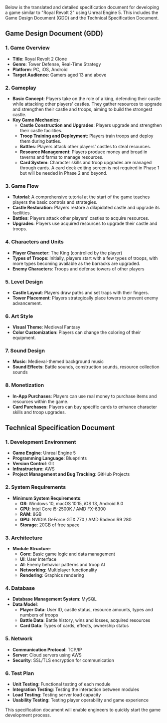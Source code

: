 Below is the translated and detailed specification document for developing a game similar to "Royal Revolt 2" using Unreal Engine 5. This includes the Game Design Document (GDD) and the Technical Specification Document.

## Game Design Document (GDD)

### 1. Game Overview
- **Title**: Royal Revolt 2 Clone
- **Genre**: Tower Defense, Real-Time Strategy
- **Platform**: PC, iOS, Android
- **Target Audience**: Gamers aged 13 and above

### 2. Gameplay
- **Basic Concept**: Players take on the role of a king, defending their castle while attacking other players' castles. They gather resources to upgrade and strengthen their castle and troops, aiming to build the strongest castle.
- **Key Game Mechanics**:
  - **Castle Construction and Upgrades**: Players upgrade and strengthen their castle facilities.
  - **Troop Training and Deployment**: Players train troops and deploy them during battles.
  - **Battles**: Players attack other players' castles to steal resources.
  - **Resource Management**: Players produce money and bread in taverns and farms to manage resources.
  - **Card System**: Character skills and troop upgrades are managed through cards. A card deck editing screen is not required in Phase 1 but will be needed in Phase 2 and beyond.

### 3. Game Flow
- **Tutorial**: A comprehensive tutorial at the start of the game teaches players the basic controls and strategies.
- **Castle Restoration**: Players restore a dilapidated castle and upgrade its facilities.
- **Battles**: Players attack other players' castles to acquire resources.
- **Upgrades**: Players use acquired resources to upgrade their castle and troops.

### 4. Characters and Units
- **Player Character**: The King (controlled by the player)
- **Types of Troops**: Initially, players start with a few types of troops, with more types becoming available as the barracks are upgraded.
- **Enemy Characters**: Troops and defense towers of other players

### 5. Level Design
- **Castle Layout**: Players draw paths and set traps with their fingers.
- **Tower Placement**: Players strategically place towers to prevent enemy advancement.

### 6. Art Style
- **Visual Theme**: Medieval Fantasy
- **Color Customization**: Players can change the coloring of their equipment.

### 7. Sound Design
- **Music**: Medieval-themed background music
- **Sound Effects**: Battle sounds, construction sounds, resource collection sounds

### 8. Monetization
- **In-App Purchases**: Players can use real money to purchase items and resources within the game.
- **Card Purchases**: Players can buy specific cards to enhance character skills and troop upgrades.

## Technical Specification Document

### 1. Development Environment
- **Game Engine**: Unreal Engine 5
- **Programming Language**: Blueprints
- **Version Control**: Git
- **Infrastructure**: AWS
- **Project Management and Bug Tracking**: GitHub Projects

### 2. System Requirements
- **Minimum System Requirements**:
  - **OS**: Windows 10, macOS 10.15, iOS 13, Android 8.0
  - **CPU**: Intel Core i5-2500K / AMD FX-6300
  - **RAM**: 8GB
  - **GPU**: NVIDIA GeForce GTX 770 / AMD Radeon R9 280
  - **Storage**: 20GB of free space

### 3. Architecture
- **Module Structure**:
  - **Core**: Basic game logic and data management
  - **UI**: User Interface
  - **AI**: Enemy behavior patterns and troop AI
  - **Networking**: Multiplayer functionality
  - **Rendering**: Graphics rendering

### 4. Database
- **Database Management System**: MySQL
- **Data Model**:
  - **Player Data**: User ID, castle status, resource amounts, types and numbers of troops
  - **Battle Data**: Battle history, wins and losses, acquired resources
  - **Card Data**: Types of cards, effects, ownership status

### 5. Network
- **Communication Protocol**: TCP/IP
- **Server**: Cloud servers using AWS
- **Security**: SSL/TLS encryption for communication

### 6. Test Plan
- **Unit Testing**: Functional testing of each module
- **Integration Testing**: Testing the interaction between modules
- **Load Testing**: Testing server load capacity
- **Usability Testing**: Testing player operability and game experience

This specification document will enable engineers to quickly start the game development process.

